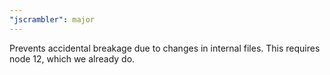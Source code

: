 ```yaml
---
"jscrambler": major
---
```


Prevents accidental breakage due to changes in internal files.
This requires node 12, which we already do.
